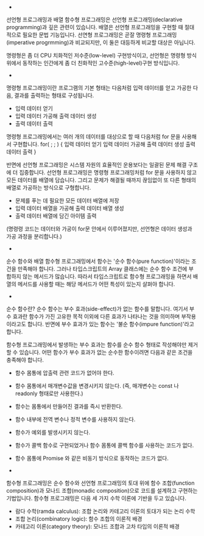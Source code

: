 -
선언형 프로그래밍과 배열
함수형 프로그래밍은 선언형 프로그래밍(declarative programming)과 깊은 관련이 있습니다.
배열은 선언형 프로그래밍을 구현할 때 절대적으로 필요한 문법 기능입니다.
선연형 프로그래밍은 곧잘 명령형 프로그래밍(imperative progrmming)과 비교되지만, 이 둘은 대등하게 비교할 대상은 아닙니다.

명령형은 좀 더 CPU 치화적인 저수준(low-level) 구현방식이고, 선언형은 명령형 방식 위에서 동작하는 인간에게 좀 더 친화적인 고수준(high-level)구현 방식입니다.


-
명령형 프로그래밍이란
프로그램의 기본 형태는 다음처럼 입력 데이터를 얻고 가공한 다음, 결과를 출력하는 형태로 구성됩니다.
- 입력 데이터 얻기
- 입력 데이터 가공해 출력 데이터 생성
- 출력 데이터 출력

명령형 프로그래밍에서는 여러 개의 데이터를 대상으로 할 때 다음처럼 for 문을 사용해서 구현합니다.
for( ; ; ) {
    입력 데이터 얻기
    입력 데이터 가공해 출력 데이터 생성
    출력 데이터 출력
}

반면에 선언형 프로그래밍은 시스템 자원의 효율적인 운용보다는 일괄된 문제 해결 구조에 더 집중합니다.
선언형 프로그래밍은 명령형 프로그래밍처럼 for 문을 사용하지 않고 모든 데이터를 배열에 담습니다.
그리고 문제가 해결될 때까지 끊임없이 또 다른 형태의 배열로 가공하는 방식으로 구형합니다.
- 문제를 푸는 데 필요한 모든 데이터 배열에 저장
- 입력 데이터 배열을 가공해 출력 데이터 배열 생성
- 출력 데이터 배열에 담긴 아이템 출력

(명령령 코드는 데이터와 가공이 for문 안에서 이루어졌지만, 선언형은 데이터 생성과 가공 과정을 분리합니다.)


-
순수 함수와 배열
함수형 프로그래밍에서 함수는 '순수 함수(pure function)'이라는 조건을 만족해야 합니다.
그러나 타입스크립트의 Array 클래스에는 순수 함수 조건에 부합하지 않는 메서드가 많습니다.
따라서 타입스크립트로 함수형 프로그래밍을 하면서 배열의 메서드를 사용할 때는 해당 메서드가 어떤 특성이 있는지 살펴야 합니다.


- 
순수 함수란?
순수 함수는 부수 효과(side-effect)가 없는 함수를 말합니다.
여기서 부수 효과란 함수가 가진 고유한 목적 이외에 다른 효과가 나타나는 것을 의미하며 부작용이라고도 합니다.
반면에 부수 효과가 있는 함수는 '불순 함수(impure function)'라고 합니다.

함수형 프로그래밍에서 발생하는 부수 효과는 함수를 순수 함수 형태로 작성해야만 제거할 수 있습니다.
어떤 함수가 부수 효과가 없는 순수한 함수이려면 다음과 같은 조건을 충족해야 합니다.
- 함수 몸통에 압출력 관련 코드가 없어야 한다.
- 함수 몸통에서 매개변수값을 변경시키지 않는다. (즉, 매개변수는 const 나 readonly 형태로만 사용한다.)
- 함수는 몸통에서 만들어진 결과를 즉시 반환한다.
- 함수 내부에 전역 변수나 정적 변수를 사용하지 않는다.
- 함수가 예외를 발생시키지 않는다.
- 함수가 콜백 함수로 구현되었거나 함수 몸통에 콜백 함수를 사용하는 코드가 없다.
- 함수 몸통에 Promise 와 같은 비동기 방식으로 동작하는 코드가 없다.


-
함수형 프로그래밍은 순수 함수와 선언형 프로그래밍의 토대 위에 함수 조합(function composition)과 모나드 조합(monadic composition)으로 코드를 설계하고 구현하는 기법입니다.
함수형 프로그래밍은 다음 세 가지 수학 이론에 기반을 두고 있습니다.
- 람다 수학(ramda calculus): 조합 논리와 카테고리 이론의 토대가 되는 논리 수학
- 조합 논리(combinatory logic): 함수 조합의 이론적 배경
- 카테고리 이론(category theory): 모나드 조합과 고차 타입의 이론적 배경